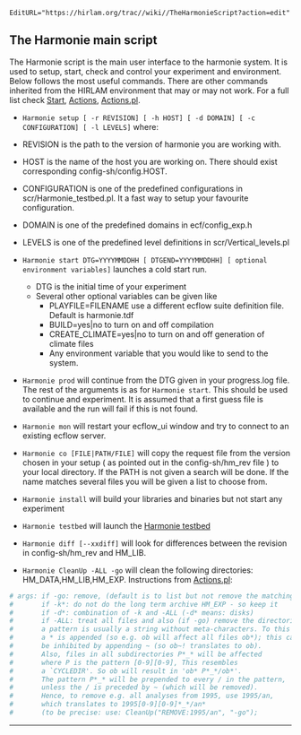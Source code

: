 ```@meta
EditURL="https://hirlam.org/trac//wiki//TheHarmonieScript?action=edit"
```


## The Harmonie main script

The Harmonie script is the main user interface to the harmonie system. It is used to setup, start, check and control your experiment and environment. Below follows the most useful commands. There are other commands inherited from the HIRLAM environment that may or may not work. For a full list check
[Start](https://hirlam.org/trac/browser/Harmonie/scr/Start),
[Actions](https://hirlam.org/trac/browser/Harmonie/scr/Actions),
[Actions.pl](https://hirlam.org/trac/browser/Harmonie/scr/Actions.pl).

 * ` Harmonie setup [ -r REVISION] [ -h HOST] [ -d DOMAIN] [ -c CONFIGURATION] [ -l LEVELS] ` where:
  * REVISION is the path to the version of harmonie you are working with.
  * HOST is the name of the host you are working on. There should exist corresponding config-sh/config.HOST. 
  * CONFIGURATION is one of the predefined configurations in scr/Harmonie_testbed.pl. It a fast way to setup your favourite configuration.
  * DOMAIN is one of the predefined domains in ecf/config_exp.h 
  * LEVELS is one of the predefined level definitions in scr/Vertical_levels.pl

 * ` Harmonie start DTG=YYYYMMDDHH [ DTGEND=YYYYMMDDHH] [ optional environment variables] ` launches a cold start run.
   * DTG is the initial time of your experiment
   * Several other optional variables can be given like
     * PLAYFILE=FILENAME use a different ecflow suite definition file. Default is harmonie.tdf
     * BUILD=yes|no to turn on and off compilation
     * CREATE_CLIMATE=yes|no to turn on and off generation of climate files
     * Any environment variable that you would like to send to the system.

 * ` Harmonie prod ` will continue from the DTG given in your progress.log file. The rest of the arguments is as for `Harmonie start`. This should be used to continue and experiment. It is assumed that a first guess file is available and the run will fail if this is not found.    

 * ` Harmonie mon ` will restart your ecflow_ui window and try to connect to an existing ecflow server.

 * ` Harmonie co [FILE|PATH/FILE] ` will copy the request file from the version chosen in your setup ( as pointed out in the config-sh/hm_rev file ) to your local directory. If the PATH is not given a search will be done. If the name matches several files you will be given a list to choose from.

 * ` Harmonie install ` will build your libraries and binaries but not start any experiment

 * ` Harmonie testbed ` will launch the [Harmonie testbed](./Evaluation/HarmonieTestbed.md)

 * ` Harmonie diff [--xxdiff] ` will look for differences between the revision in config-sh/hm_rev and HM_LIB.

 * ` Harmonie CleanUp -ALL -go ` will clean the following directories: HM_DATA,HM_LIB,HM_EXP. Instructions from [Actions.pl](https://hirlam.org/trac/browser/Harmonie/scr/Actions.pl):

```bash
# args: if -go: remove, (default is to list but not remove the matching files)
#       if -k*: do not do the long term archive HM_EXP - so keep it
#       if -d*: combination of -k and -ALL (-d* means: disks)
#       if -ALL: treat all files and also (if -go) remove the directories
#       a pattern is usually a string without meta-characters. To this
#       a * is appended (so e.g. ob will affect all files ob*); this can
#       be inhibited by appending ~ (so ob~! translates to ob).
#       Also, files in all subdirectories P*_* will be affected
#       where P is the pattern [0-9][0-9], This resembles
#       a `CYCLEDIR'. So ob will result in 'ob* P*_*/ob*'.
#       The pattern P*_* will be prepended to every / in the pattern,
#       unless the / is preceded by ~ (which will be removed).
#       Hence, to remove e.g. all analyses from 1995, use 1995/an,
#       which translates to 1995[0-9][0-9]*_*/an*
#       (to be precise: use: CleanUp("REMOVE:1995/an", "-go");
```


----


